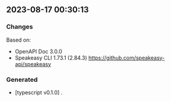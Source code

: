 

## 2023-08-17 00:30:13
### Changes
Based on:
- OpenAPI Doc 3.0.0 
- Speakeasy CLI 1.73.1 (2.84.3) https://github.com/speakeasy-api/speakeasy
### Generated
- [typescript v0.1.0] .